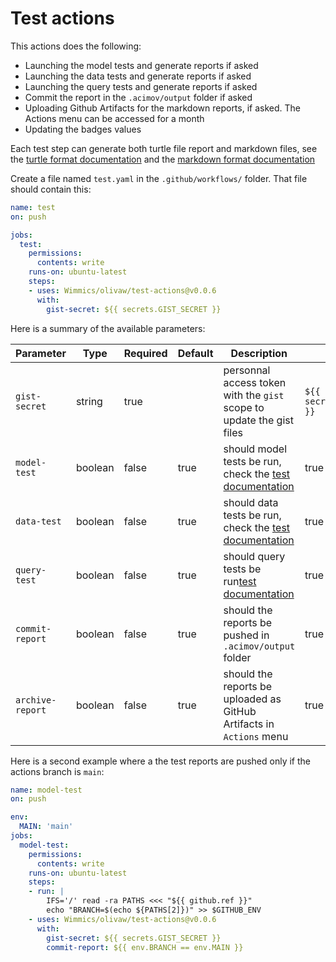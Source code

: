 # Test actions

This actions does the following:

* Launching the model tests and generate reports if asked
* Launching the data tests and generate reports if asked
* Launching the query tests and generate reports if asked
* Commit the report in the `.acimov/output` folder if asked
* Uploading Github Artifacts for the markdown reports, if asked. The Actions menu can be accessed for a month
* Updating the badges values

Each test step can generate both turtle file report and markdown files, see the [turtle format documentation](../docs/tests.md#11-turtle-format) and the [markdown format documentation](../docs/tests.md#12-markdown-format)

Create a file named `test.yaml` in the `.github/workflows/` folder. That file should contain this:

```yaml
name: test
on: push

jobs:
  test:
    permissions:
      contents: write
    runs-on: ubuntu-latest
    steps:
    - uses: Wimmics/olivaw/test-actions@v0.0.6
      with:
        gist-secret: ${{ secrets.GIST_SECRET }}
```

Here is a summary of the available parameters:

|Parameter|Type|Required|Default|Description|Example|
|---------|----|--------|-------|-----------|-------|
|`gist-secret`|string|true||personnal access token with the `gist` scope to update the gist files|`${{ secrets.GIST_SECRET }}`|
|`model-test`|boolean|false|true|should model tests be run, check the [test documentation](../docs/tests.md#21-model-tests)|true|
|`data-test`|boolean|false|true|should data tests be run, check the [test documentation](../docs/tests.md#22-data-tests)|true|
|`query-test`|boolean|false|true|should query tests be run[test documentation](../docs/tests.md#23-query-tests)|true|
|`commit-report`|boolean|false|true|should the reports be pushed in `.acimov/output` folder|true|
|`archive-report`|boolean|false|true|should the reports be uploaded as GitHub Artifacts in `Actions` menu|true|

Here is a second example where a the test reports are pushed only if the actions branch is `main`:

```yaml
name: model-test
on: push

env:
  MAIN: 'main'
jobs:
  model-test:
    permissions:
      contents: write
    runs-on: ubuntu-latest
    steps:
    - run: |
        IFS='/' read -ra PATHS <<< "${{ github.ref }}"
        echo "BRANCH=$(echo ${PATHS[2]})" >> $GITHUB_ENV
    - uses: Wimmics/olivaw/test-actions@v0.0.6
      with:
        gist-secret: ${{ secrets.GIST_SECRET }}
        commit-report: ${{ env.BRANCH == env.MAIN }}
```
